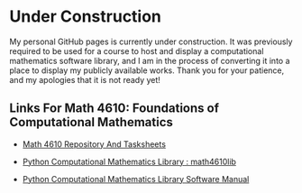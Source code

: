 # Under Construction

My personal GitHub pages is currently under construction. It was previously required to be used for a course to host and display a computational mathematics software library, and I am in the process of converting it into a place to display my publicly available works. Thank you for your patience, and my apologies that it is not ready yet!

## Links For Math 4610: Foundations of Computational Mathematics

* [Math 4610 Repository And Tasksheets](https://jaxtonw.github.io/math4610)

* [Python Computational Mathematics Library : math4610lib](https://github.com/jaxtonw/math4610/tree/master/math4610lib)

* [Python Computational Mathematics Library Software Manual](https://jaxtonw.github.io/math4610/softwareManual/)

